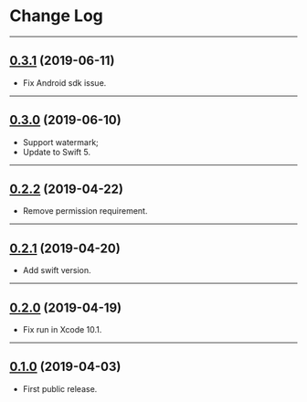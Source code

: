 # Change Log

-----

## [0.3.1](https://github.com/EFPub/ef_qrcode/releases/tag/0.3.1) (2019-06-11)

- Fix Android sdk issue.

---

## [0.3.0](https://github.com/EFPub/ef_qrcode/releases/tag/0.3.0) (2019-06-10)

- Support watermark;
- Update to Swift 5.

---

## [0.2.2](https://github.com/EFPub/ef_qrcode/releases/tag/0.2.2) (2019-04-22)

- Remove permission requirement.

---

## [0.2.1](https://github.com/EFPub/ef_qrcode/releases/tag/0.2.1) (2019-04-20)

- Add swift version.

---

## [0.2.0](https://github.com/EFPub/ef_qrcode/releases/tag/0.2.0) (2019-04-19)

- Fix run in Xcode 10.1.

---

## [0.1.0](https://github.com/EFPub/ef_qrcode/releases/tag/0.1.0) (2019-04-03)

- First public release.